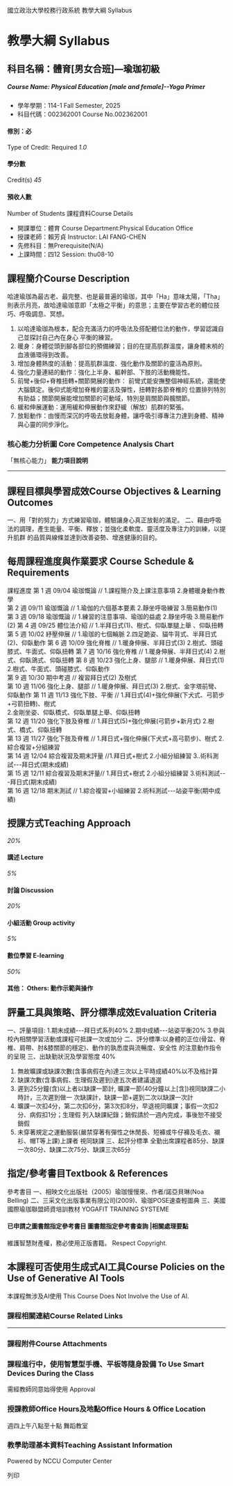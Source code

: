 國立政治大學校務行政系統 教學大綱 Syllabus
# 教學大綱 Syllabus
##  科目名稱：體育[男女合班]—瑜珈初級 
#####  Course Name: Physical Education [male and female]--Yoga Primer
  * 學年學期：114-1 Fall Semester, 2025 
  * 科目代碼：002362001 Course No.002362001


#### 修別：必
Type of Credit: Required 
_1.0_
#### 學分數
Credit(s)
_45_
#### 預收人數
Number of Students
課程資料Course Details
  * 開課單位：體育 Course Department:Physical Education Office 
  * 授課老師：賴芳貞 Instructor: LAI FANG-CHEN 
  * 先修科目：無Prerequisite(N/A)
  * 上課時間：四12 Session: thu08-10


##  課程簡介Course Description
哈達瑜珈為最古老、最完整、也是最普遍的瑜珈，其中「Ha」意味太陽，「Tha」則表示月亮，故哈達瑜珈意即「太極之平衡」的意思；主要在學習古老的體位技巧、呼吸調息、冥想。
1. 以哈達瑜珈為根本，配合充滿活力的呼吸法及搭配體位法的動作，學習認識自己並探討自己內在身心
平衡的練習。
2. 暖身：身體從頭到腳各部位的預備練習；目的在提高肌群溫度，讓身體末梢的血液循環得到改善。
3. 增加身體熱度的活動：提高肌群溫度、強化動作及關節的靈活為原則。
4. 強化力量連結的動作：強化上半身、軀幹部、下肢的活動機能性。
5. 前彎+後仰+脊椎扭轉+關節開展的動作：
前彎式能安撫整個神經系統，還能使大腦鎮定。後仰式能增加脊椎的靈活及彈性，扭轉對各節脊椎的
位置排列特別有助益；關節開展能增加關節的可動域，特別是肩關節與髖關節。
6. 緩和伸展運動：運用緩和伸展動作來舒緩（解放）肌群的緊張。
7. 放鬆動作：由慢而深沉的呼吸去放鬆身體，讓呼吸引導專注力達到身體、精神與心靈的同步淨化。
###  核心能力分析圖 Core Competence Analysis Chart
「無核心能力」 
**能力項目說明**
* * *
##  課程目標與學習成效Course Objectives & Learning Outcomes 
一、用「對的努力」方式練習瑜珈，體驗讓身心真正放鬆的滿足。
二、藉由呼吸法的調理，產生能量、平衡、釋放；並強化柔軟度、靈活度及專注力的訓練，以提升肌群 
的品質與線條並達到改善姿勢、增進健康的目的。
##  每周課程進度與作業要求 Course Schedule & Requirements
課程進度
第 1 週 09/04 瑜珈慨論 // 1.課程簡介及上課注意事項 2.身體暖身動作教學  
第 2 週 09/11 瑜珈慨論 // 1.瑜伽的六個基本要素 2.靜坐呼吸練習 3.簡易動作(1)  
第 3 週 09/18 瑜珈慨論 // 1.練習的注意事項、瑜珈的益處 2.靜坐呼吸 3.簡易動作(2)
第 4 週 09/25 體位法介紹 // 1.半拜日式(1)、樹式、仰臥單腿上舉 、仰臥扭轉  
第 5 週 10/02 紓壓伸展 // 1.瑜珈的七個輪脈 2.四足跪姿、貓牛背式、半拜日式(2)、仰臥動作
第 6 週 10/09 強化脊椎 // 1.暖身伸展、半拜日式(3) 2.樹式、頭碰膝式、牛面式、仰臥扭轉
第 7 週 10/16 強化脊椎 // 1.暖身伸展、半拜日式(4) 2.樹式、仰臥鴿式、仰臥扭轉
第 8 週 10/23 強化上身、腿部 // 1.暖身伸展、拜日式(1) 2.樹式、牛面式、頭碰膝式、仰臥動作   
第 9 週 10/30 期中考週 // 複習拜日式(2) 及樹式  
第 10 週 11/06 強化上身、腿部 // 1.暖身伸展、拜日式(3) 2.樹式、金字塔前彎、仰臥動作 
第 11 週 11/13 強化下肢、平衡 // 1.拜日式(4)+強化伸展(下犬式、弓箭步+弓箭扭轉)、樹式   
2.金剛坐姿、仰臥橋式、仰臥單腿上舉、仰臥扭轉   
第 12 週 11/20 強化下肢及脊椎 // 1.拜日式(5)+強化伸展(弓箭步+新月式) 2.樹式、橋式、仰臥扭轉   
第 13 週 11/27 強化下肢及脊椎 // 1.拜日式+強化伸展(下犬式+高弓箭步)、樹式 2.綜合複習+分組練習   
第 14 週 12/04 綜合複習及期末評量 //1.拜日式+樹式 2.小組分組練習 3..術科測試---拜日式(期末成績)   
第 15 週 12/11 綜合複習及期末評量// 1.拜日式+樹式 2.小組分組練習 3.術科測試---拜日式(期末成績)   
第 16 週 12/18 期末測試 // 1.綜合複習+小組練習 2.術科測試---站姿平衡(期中成績)   

##  授課方式Teaching Approach
_20%_
####  講述 Lecture
_5%_
####  討論 Discussion
_20%_
####  小組活動 Group activity
_5%_
####  數位學習 E-learning
_50%_
####  其他： Others: 動作示範與操作 
##  評量工具與策略、評分標準成效Evaluation Criteria
一、評量項目:
1.期末成績---拜日式系列40% 
2.期中成績---站姿平衡20%
3.參與校內相關學習活動或課程可抵課一次或加分
二、評分標準:以身體的正位(骨盆、脊椎、肩帶、肘&膝關節的穩定)、動作的孰悉度與流暢度、安全性
的注意動作指令的呈現
三、出缺勤狀況及學習態度 40%
1. 無故曠課或缺課次數(含事病假在內)達三次以上平時成績40%以不及格計算
2. 缺課次數(含事病假、生理假及遲到)達五次者建議退選
3. 遲到25分鐘(含)以上者以缺課一節計, 曠課一節(40分鐘以上[含])視同缺課二小時計，三次遲到做一
次缺課計，缺課一節+遲到二次以缺課一次計 
4. 曠課一次扣4分，第二次扣6分，第3次扣8分，早退視同曠課；事假一次扣2分、病假扣1分；生理假
列入缺課紀錄；銷假請於一週內完成，事後恕不接受銷假
6. 未穿著規定之運動服裝(嚴禁穿著有彈性之休閒長、短褲或牛仔褲及毛衣、襯衫、帽T等上課)上課者
視同缺課
三、起評分標準
全勤出席課程者85分、缺課一次80分、缺課二次75分、缺課三次65分
##  指定/參考書目Textbook & References
參考書目
一、相映文化出版社（2005）瑜珈慢慢來、作者/諾亞貝琳(Noa Belling)
二、三采文化出版事業有限公司(2009)、瑜珈POSE速查輕圖典
三、美國國際瑜珈聯盟師資培訓教材 YOGAFIT TRAINING SYSTEME
####  已申請之圖書館指定參考書目  圖書館指定參考書查詢 |相關處理要點
維護智慧財產權，務必使用正版書籍。 Respect Copyright.
##  本課程可否使用生成式AI工具Course Policies on the Use of Generative AI Tools
本課程無涉及AI使用 This Course Does Not Involve the Use of AI.
###  課程相關連結Course Related Links
* * *
###  課程附件Course Attachments
###  課程進行中，使用智慧型手機、平板等隨身設備 To Use Smart Devices During the Class
需經教師同意始得使用  Approval
###  授課教師Office Hours及地點Office Hours & Office Location
週四上午八點至十點 舞蹈教室
###  教學助理基本資料Teaching Assistant Information
Powered by NCCU Computer Center
  
列印
